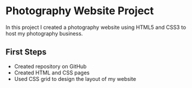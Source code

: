 # Photography Website Project

In this project I created a photography website using HTML5 and CSS3 to host my photography business.


## First Steps

- Created repository on GitHub
- Created HTML and CSS pages
- Used CSS grid to design the layout of my website
